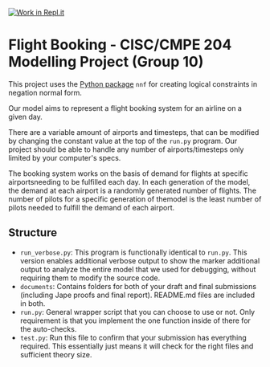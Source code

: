 [![Work in Repl.it](https://classroom.github.com/assets/work-in-replit-14baed9a392b3a25080506f3b7b6d57f295ec2978f6f33ec97e36a161684cbe9.svg)](https://classroom.github.com/online_ide?assignment_repo_id=317169&assignment_repo_type=GroupAssignmentRepo)

# Flight Booking - CISC/CMPE 204 Modelling Project (Group 10)

This project uses the [Python package](https://pypi.org/project/nnf/) `nnf` for creating logical constraints in negation normal form.

Our model aims to represent a flight booking system for an airline on a given day.

There are a variable amount of airports and timesteps, that can be modified by changing the constant value at the top of the `run.py` program. Our project should be able to handle any number of airports/timesteps only limited by your computer's specs.

The booking system works on the basis of demand for flights at specific airportsneeding to be fulfilled each day.  In each generation of the model, the demand at each airport is a randomly generated number of flights. The number of pilots for a specific generation of themodel is the least number of pilots needed to fulfill the demand of each airport.


## Structure

* `run_verbose.py`: This program is functionally identical to `run.py`. This version enables additional verbose output to show the marker additional output to analyze the entire model that we used for debugging, without requiring them to modify the source code.
* `documents`: Contains folders for both of your draft and final submissions (including Jape proofs and final report). README.md files are included in both.
* `run.py`: General wrapper script that you can choose to use or not. Only requirement is that you implement the one function inside of there for the auto-checks.
* `test.py`: Run this file to confirm that your submission has everything required. This essentially just means it will check for the right files and sufficient theory size.
